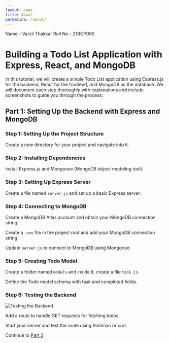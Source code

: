 ```yaml
---
layout: page
title: About
permalink: /about/
---
```

Name - Varzil Thakkar
Roll No - 21BCP090

# Building a Todo List Application with Express, React, and MongoDB

In this tutorial, we will create a simple Todo List application using Express.js for the backend, React for the frontend, and MongoDB as the database. We will document each step thoroughly with explanations and include screenshots to guide you through the process.

## Part 1: Setting Up the Backend with Express and MongoDB

### Step 1: Setting Up the Project Structure

Create a new directory for your project and navigate into it.

### Step 2: Installing Dependencies

Install Express.js and Mongoose (MongoDB object modeling tool).

### Step 3: Setting Up Express Server

Create a file named `server.js` and set up a basic Express server.

### Step 4: Connecting to MongoDB

Create a MongoDB Atlas account and obtain your MongoDB connection string.

Create a `.env` file in the project root and add your MongoDB connection string.

Update `server.js` to connect to MongoDB using Mongoose.

### Step 5: Creating Todo Model

Create a folder named `models` and inside it, create a file `todo.js`.

Define the Todo model schema with task and completed fields.

### Step 6: Testing the Backend

![Testing the Backend]()

Add a route to handle GET requests for fetching todos.

Start your server and test the route using Postman or curl.

Continue to [Part 2](https://varzil.github.io/Blogs/about2/).